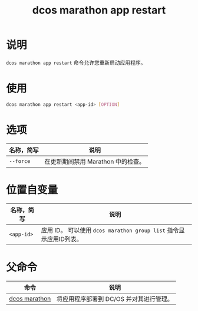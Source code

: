 ﻿---
layout: layout.pug
navigationTitle: dcos marathon app restart
title: dcos marathon app restart
menuWeight: 5
excerpt: 重新启动应用程序

enterprise: false
---


# 说明
`dcos marathon app restart` 命令允许您重新启动应用程序。

# 使用

```bash
dcos marathon app restart <app-id> [OPTION]
```

# 选项

| 名称，简写 | 说明 |
|---------|-------------|
| `--force` | 在更新期间禁用 Marathon 中的检查。|

# 位置自变量

| 名称，简写 | 说明 |
|---------|-------------|
| `<app-id>`   |  应用 ID。 可以使用 `dcos marathon group list` 指令显示应用ID列表。|

# 父命令

| 命令 | 说明 |
|---------|-------------|
| [dcos marathon](/cn/1.11/cli/command-reference/dcos-marathon/) | 将应用程序部署到 DC/OS 并对其进行管理。|


